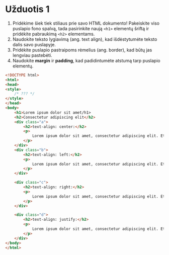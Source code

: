 # Užduotis 1

1. Pridėkime šiek tiek stiliaus prie savo HTML dokumento! Pakeiskite viso puslapio fono spalvą, tada pasirinkite naują `<h1>` elementų šriftą ir pridėkite pabraukimą `<h2>` elementams.
2. Naudokite teksto lygiavimą (ang. text align), kad išdėstytumėte teksto dalis savo puslapyje.
3. Pridėkite puslapio pastraipoms rėmelius (ang. border), kad būtų jas lengviau pastebėti.
4. Naudokite **margin** ir **padding**, kad padidintumėte atstumą tarp puslapio elementų.

```html
<!DOCTYPE html>
<html>
<head>
<style>
    /* ??? */
</style>
</head>
<body>
    <h1>Lorem ipsum dolor sit amet/h1>
    <h2>Consectetur adipiscing elit</h2>
    <div class="a">
        <h2>text-align: center:</h2>
        <p>
            Lorem ipsum dolor sit amet, consectetur adipiscing elit. Etiam semper diam at erat pulvinar, at pulvinar felis blandit. Vestibulum volutpat tellus diam, consequat gravida libero rhoncus ut
        </p>
    </div>
    <div class="b">
        <h2>text-align: left:</h2>
        <p>
            Lorem ipsum dolor sit amet, consectetur adipiscing elit. Etiam semper diam at erat pulvinar, at pulvinar felis blandit. Vestibulum volutpat tellus diam, consequat gravida libero rhoncus ut.
        </p>
    </div>

    <div class="c">
        <h2>text-align: right:</h2>
        <p>
            Lorem ipsum dolor sit amet, consectetur adipiscing elit. Etiam semper diam at erat pulvinar, at pulvinar felis blandit. Vestibulum volutpat tellus diam, consequat gravida libero rhoncus ut.
        </p>
    </div>

    <div class="d">
        <h2>text-align: justify:</h2>
        <p>
            Lorem ipsum dolor sit amet, consectetur adipiscing elit. Etiam semper diam at erat pulvinar, at pulvinar felis blandit. Vestibulum volutpat tellus diam, consequat gravida libero rhoncus ut.
        </p>
    </div>
</body>
</html>
```
